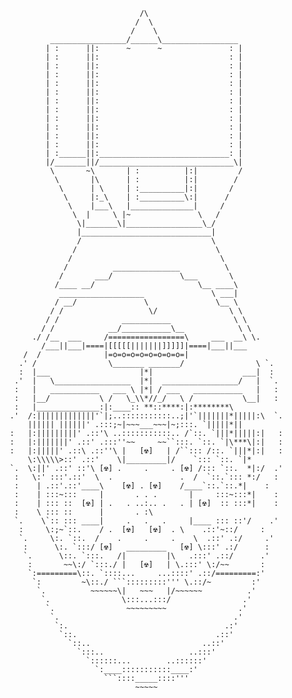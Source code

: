                                       /\
                                     /  \                                                  
                                    /    \                                                 
                  _________________/______\_________________                               
                 | :      ||:      ~      ~               : |                              
                 | :      ||:                             : |                              
                 | :      ||:                             : |                              
                 | :      ||:                             : |                              
                 | :      ||:                             : |                              
                 | :      ||:                             : |                              
                 | :      ||:                             : |                              
                 | :      ||:                             : |                              
                 | :      ||:                             : |                              
                 | :      ||:                             : |                              
                 | :      ||:                             : |                              
                 | :      ||:                             : |                              
                 | :______||:_____________________________: |                              
                 |/_______||/______________________________\|                              
                  \       ~\       | :          |:|         /                              
                   \       |\      | :          |:|        /                               
                    \      | \     | :__________|:|       /                                
                     \     |:_\    | :__________\:|      /                                                                                                                                                                                                                                                       
                      \    |___\   |______________|     /                                                                                                                                                                                                                                                        
                       \  |     \ |~               \   /                                                                                                                                                                                                                                                         
                        \|_______\|_________________\_/                                                                                                                                                                                                                                                          
                        |_____________________________|                                                                                                                                                                                                                                                          
                        /                             \                                                                                                                                                                                                                                                          
                       /                               \                                                                                                                                                                                                                                                         
                      /                                 \                                                                                                                                                                                                                                                        
                     /          _______________          \                                                                                                                                                                                                                                                       
                    /       ___/               \___       \                                                                                                                                                                                                                                                      
                   /____ __/                       \__ ____\                                                                                                                                                                                                                                                     
                    ___________________               \ ___|                                                                                                                                                                                                                                                     
                   / __/               \               \__ \                                                                                                                                                                                                                                                     
                  / /                   \/                \ \                                                                                                                                                                                                                                                    
                 / /              ___________              \ \                                                                                                                                                                                                                                                   
                / /            __/___________\__            \ \                                                                                                                                                                                                                                                  
              ./ /__  ___     /=================\     ___  __\ \.                                                                                                                                                                                                                                                
                /___||___|====|[[[[[|||||||]]]]]|====|___||___                                                                                                                                                                                                                                                   
            /  /              |=o=o=o=o=o=o=o=o=|                                                                                                                                                                                                                                                                
           .' /                \_______ _______/                \ `.                                                                                                                                                                                                                                             
           :  |___                    |*|                    ___|  :                                                                                                                                                                                                                                             
          .'  |   \_________________  |*|  _________________/   |  `.                                                                                                                                                                                                                                            
          :   |   ___________   ___ \ |*| / ___   ___________   |   :                                                                                                                                                                                                                                            
          :   |__/           \ /   \_\\*//_/   \ /           \__|   :                                                                                                                                                                                                                                            
          :   |______________:|:____:: **::****:|:********\                                                                                                                                                                                                                                                      
         .'  /:|||||||||||||'`|;..:::::::::::..;|'`|||||||*|||||:\  `.                                                                                                                                                                                                                                           
             |||||| ||||||' .:::;~|~~~___~~~|~;:::. `|||||*||                                                                                                                                                                                                                                                    
         :   |:|||||||||' .::'\ ..:::::::::::.. /`::. `|||*|||||:|   :                                                                                                                                                                                                                                           
         :   |:|||||||' .::' .:::''~~     ~~``:::. `::. `|\***\|:|   :                                                                                                                                                                                                                                           
         :   |:|||||' .::\ .::''\ |   [☢]   | /``::: /::. `|||*|:|   :                                                                                                                                                                                                                                          
             \:\\\\\>::' .::'    \|_________|/    `::: `::. `|*                                                                                                                                                                                                                                                  
         `.  \:||' .::' ::'\ [☢] .     .     . [☢] /::: `::.  *|:/  .'                                                                                                                                                                                                                                          
          :   \:' :::'.::'  \  .               .  /  `::.`::: *:/   :                                                                                                                                                                                                                                            
          :    | .::'.::'____\    [☢] . [☢]    /____`::.`::.*|    :                                                                                                                                                                                                                                             
          :    | :::~:::     |       . . .       |     :::~:::*|    :                                                                                                                                                                                                                                            
          :    | ::: ::  [☢] | .   . ..:.. .   . | [☢]  :: :::*|    :                                                                                                                                                                                                                                           
          :    \ ::: ::      |       . :\                                                                                                                                                                                                                                                                        
          `.    \`:: ::: ____|     .   .   .     |____ ::: ::'/    .'                                                                                                                                                                                                                                            
           :     \:;~`::.    / .  [☢]   [☢]  . \    .::'~::/     :                                                                                                                                                                                                                                              
           `.     \:. `::.  /    .     .     .    \  .::' .:/     .'                                                                                                                                                                                                                                             
            :      \:. `:::/ [☢]   _________   [☢] \:::' .:/      :                                                                                                                                                                                                                                             
            `.      \::. `:::.   /|         |\   .:::' .::/      .'                                                                                                                                                                                                                                              
             :       ~~\:/ `:::./ |   [☢]   | \.:::' \:/~~       :                                                                                                                                                                                                                                              
             `:=========\::. `::::...     ...::::' .::/=========:'                                                                                                                                                                                                                                               
              `:         ~\::./ ```:::::::::''' \.::/~         :'                                                                                                                                                                                                                                                
               `.          ~~~~~~\|   ~~~   |/~~~~~~          .'                                                                                                                                                                                                                                                 
                `.                \:::...:::/                .'                                                                                                                                                                                                                                                  
                 `.                ~~~~~~~~~                .'                                                                                                                                                                                                                                                   
                  `.                                       .'                                                                                                                                                                                                                                                    
                   `:.                                   .:'                                                                                                                                                                                                                                                     
                    `::.                               .::'                                                                                                                                                                                                                                                      
                      `::..                         ..::'                                                                                                                                                                                                                                                        
                        `:::..                   ..:::'                                                                                                                                                                                                                                                          
                          `::::::...        ..::::::'                                                                                                                                                                                                                                                            
                            `:____:::::::::::____:'                                                                                                                                                                                                                                                              
                              ```::::_____::::'''                                                                                                                                                                                                                                                                
                                     ~~~~~                                                                                                                                                                                                                                                                       
									                                                                                                                                                                                                                                                                             
																																																																												 
